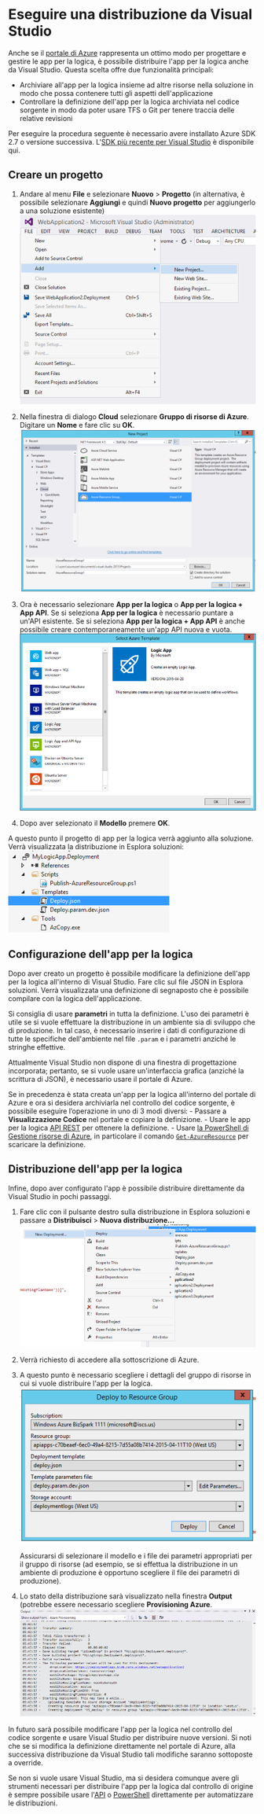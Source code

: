 <properties 
	pageTitle="Eseguire una distribuzione da Visual Studio" 
	description="Creare un progetto in Visual Studio per gestire l'app per la logica." 
	authors="stepsic-microsoft-com" 
	manager="dwrede" 
	editor="" 
	services="app-service\logic" 
	documentationCenter=""/>

<tags
	ms.service="app-service-logic"
	ms.workload="integration"
	ms.tgt_pltfrm="na"
	ms.devlang="na"
	ms.topic="article"
	ms.date="07/30/2015"
	ms.author="stepsic"/>
	
# Eseguire una distribuzione da Visual Studio

Anche se il [portale di Azure](https://portal.azure.com) rappresenta un ottimo modo per progettare e gestire le app per la logica, è possibile distribuire l'app per la logica anche da Visual Studio. Questa scelta offre due funzionalità principali:

- Archiviare all'app per la logica insieme ad altre risorse nella soluzione in modo che possa contenere tutti gli aspetti dell'applicazione
- Controllare la definizione dell'app per la logica archiviata nel codice sorgente in modo da poter usare TFS o Git per tenere traccia delle relative revisioni 

Per eseguire la procedura seguente è necessario avere installato Azure SDK 2.7 o versione successiva. L'[SDK più recente per Visual Studio](http://azure.microsoft.com/downloads/) è disponibile qui.

## Creare un progetto

1. Andare al menu **File** e selezionare **Nuovo** > **Progetto** (in alternativa, è possibile selezionare **Aggiungi** e quindi **Nuovo progetto** per aggiungerlo a una soluzione esistente) ![File menu](./media/app-service-logic-deploy-from-vs/filemenu.png)

2. Nella finestra di dialogo **Cloud** selezionare **Gruppo di risorse di Azure**. Digitare un **Nome** e fare clic su **OK**. ![Add new project](./media/app-service-logic-deploy-from-vs/addnewproject.png)

3. Ora è necessario selezionare **App per la logica** o **App per la logica + App API**. Se si seleziona **App per la logica** è necessario puntare a un'API esistente. Se si seleziona **App per la logica + App API** è anche possibile creare contemporaneamente un'app API nuova e vuota. ![Select Azure template](./media/app-service-logic-deploy-from-vs/selectazuretemplate.png)

4. Dopo aver selezionato il **Modello** premere **OK**.

A questo punto il progetto di app per la logica verrà aggiunto alla soluzione. Verrà visualizzata la distribuzione in Esplora soluzioni: ![Distribuzione](./media/app-service-logic-deploy-from-vs/deployment.png)

## Configurazione dell'app per la logica

Dopo aver creato un progetto è possibile modificare la definizione dell'app per la logica all'interno di Visual Studio. Fare clic sul file JSON in Esplora soluzioni. Verrà visualizzata una definizione di segnaposto che è possibile compilare con la logica dell'applicazione.

Si consiglia di usare **parametri** in tutta la definizione. L'uso dei parametri è utile se si vuole effettuare la distribuzione in un ambiente sia di sviluppo che di produzione. In tal caso, è necessario inserire i dati di configurazione di tutte le specifiche dell'ambiente nel file `.param` e i parametri anziché le stringhe effettive.

Attualmente Visual Studio non dispone di una finestra di progettazione incorporata; pertanto, se si vuole usare un'interfaccia grafica (anziché la scrittura di JSON), è necessario usare il portale di Azure.

Se in precedenza è stata creata un'app per la logica all'interno del portale di Azure e ora si desidera archiviarla nel controllo del codice sorgente, è possibile eseguire l’operazione in uno di 3 modi diversi: - Passare a **Visualizzazione Codice** nel portale e copiare la definizione. - Usare le app per la logica [API REST](https://msdn.microsoft.com/library/azure/dn948510.aspx) per ottenere la definizione. - Usare [la PowerShell di Gestione risorse di Azure](../powershell-azure-resource-manager.md), in particolare il comando [`Get-AzureResource`](https://msdn.microsoft.com/library/dn654579.aspx) per scaricare la definizione.

## Distribuzione dell'app per la logica

Infine, dopo aver configurato l'app è possibile distribuire direttamente da Visual Studio in pochi passaggi.

1. Fare clic con il pulsante destro sulla distribuzione in Esplora soluzioni e passare a **Distribuisci** > **Nuova distribuzione...** ![New deployment](./media/app-service-logic-deploy-from-vs/newdeployment.png)

2. Verrà richiesto di accedere alla sottoscrizione di Azure.

3. A questo punto è necessario scegliere i dettagli del gruppo di risorse in cui si vuole distribuire l'app per la logica. ![Deploy to resource group](./media/app-service-logic-deploy-from-vs/deploytoresourcegroup.png)

    Assicurarsi di selezionare il modello e i file dei parametri appropriati per il gruppo di risorse (ad esempio, se si effettua la distribuzione in un ambiente di produzione è opportuno scegliere il file dei parametri di produzione).
    
4. Lo stato della distribuzione sarà visualizzato nella finestra **Output** (potrebbe essere necessario scegliere **Provisioning Azure**. ![Output](./media/app-service-logic-deploy-from-vs/output.png)

In futuro sarà possibile modificare l'app per la logica nel controllo del codice sorgente e usare Visual Studio per distribuire nuove versioni. Si noti che se si modifica la definizione direttamente nel portale di Azure, alla successiva distribuzione da Visual Studio tali modifiche saranno sottoposte a override.

Se non si vuole usare Visual Studio, ma si desidera comunque avere gli strumenti necessari per distribuire l'app per la logica dal controllo di origine è sempre possibile usare l'[API](https://msdn.microsoft.com/library/azure/dn948510.aspx) o [PowerShell](../powershell-azure-resource-manager.md) direttamente per automatizzare le distribuzioni.

<!---HONumber=Oct15_HO3-->